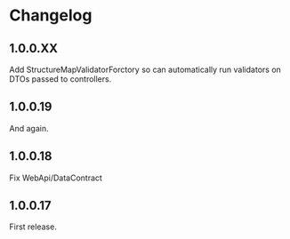 # Changelog

## 1.0.0.XX
Add StructureMapValidatorForctory so can automatically run validators on DTOs passed to controllers.

## 1.0.0.19
And again.

## 1.0.0.18
Fix WebApi/DataContract

## 1.0.0.17
First release.
